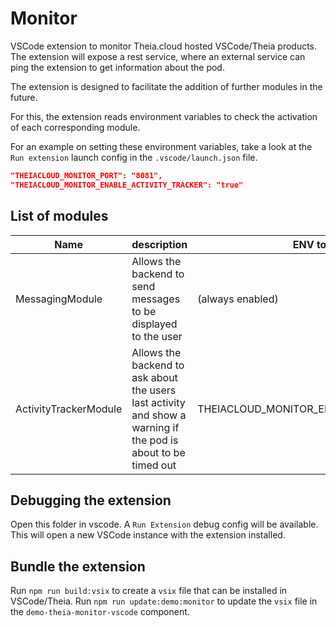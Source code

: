 # Monitor

VSCode extension to monitor Theia.cloud hosted VSCode/Theia products.
The extension will expose a rest service, where an external service can ping the extension to get information about the pod.

The extension is designed to facilitate the addition of further modules in the future.

For this, the extension reads environment variables to check the activation of each corresponding module.

For an example on setting these environment variables, take a look at the `Run extension` launch config in the `.vscode/launch.json` file.

```json
"THEIACLOUD_MONITOR_PORT": "8081",
"THEIACLOUD_MONITOR_ENABLE_ACTIVITY_TRACKER": "true"
```

## List of modules

| Name                  | description                                                                                                    | ENV to enable                              |
| --------------------- | -------------------------------------------------------------------------------------------------------------- | ------------------------------------------ |
| MessagingModule       | Allows the backend to send messages to be displayed to the user                                                | (always enabled)                           |
| ActivityTrackerModule | Allows the backend to ask about the users last activity and show a warning if the pod is about to be timed out | THEIACLOUD_MONITOR_ENABLE_ACTIVITY_TRACKER |

## Debugging the extension

Open this folder in vscode. A `Run Extension` debug config will be available. This will open a new VSCode instance with the extension installed.

## Bundle the extension

Run `npm run build:vsix` to create a `vsix` file that can be installed in VSCode/Theia.
Run `npm run update:demo:monitor` to update the `vsix` file in the `demo-theia-monitor-vscode` component.
